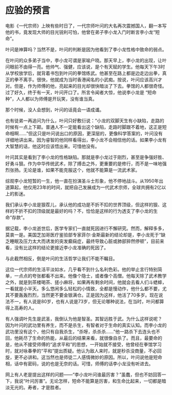 # 应验的预言

电影《一代宗师》上映有些时日了，一代宗师叶问的大名再次震撼国人，翻一本写他的书，竟发现大师的目光锐利可怕，他曾在弟子李小龙入门时断言李小龙“短命”。 

叶问是神算吗？当然不是，叶问的判断是因为他看到了李小龙性格中致命的弱点。 

在叶问的众多弟子当中，李小龙可谓是家喻户晓。那天早上，李小龙的出现，让叶问眼前不由得一亮。他帅气、强健，应该说，是个有天赋的学生。他每天下午3时从学校放学后，就背着书包到叶问的拳馆练武。他甚至在路上都是边走边出拳，真正的拳不离手。很快，他就成为当时香港闻名的小武痴。按说，叶问应该高兴才对。但是，作为师傅的他，亮起来的目光却很快暗淡了下去。拳馆的人都很奇怪。过了好久，终于有一天，叶问开口了。所言令闻者大惊，他说李小龙是 “短命种”，人人都以为师傅是开玩笑，没有谁当真。 

那个时候，没人会想到，叶问的话竟会一语成谶。 

也有徒弟一再追问为什么，叶问只好敷衍说：“小龙的双脚天生有小缺陷，走路的时候有一点上下颠。普通人不一定能看出这个缺陷，走路时脚跟不着地，这正是短命相啊……”但这只是叶问说出口的原因，更深层的，更像科学答案的，叶问没有详细地讲出来。因为睿智的他同样看得出，李小龙不会相信他的话。如果李小龙有大智慧的话，他这时应该悟出来。可惜他没有。 

叶问其实是看到了李小龙的性格缺陷。那就是李小龙过于刚烈，甚至是争强好胜、好勇斗狠。作为中华传统武术，除了搏击之外，更重要的是修行，而不是一味地强烈张扬。无论是谁，如果不能克服这个，他就不能算是一流武术家。 

综观李小龙短暂的一生，他一直在扮演圣斗士形象，他不停地战斗。从1950年出道算起，他仅用23年的时间，就把自己发展成为一代武术宗师，全球共拥有2亿以上的影迷。 

我们承认李小龙是狠茬儿，承认他的成功是不折不扣的世界顶级，但这样的狠、这样的不折不扣的顶级就是最好的吗？不，恰恰是这样的行为透支了李小龙的生命“存款”。 

据记载，李小龙逝世后，医学专家们一直就死因进行不懈研究。然而，解释多多，莫衷一是。美国芝加哥医疗鉴验部专家菲尔·金斯最新的结论却是，李小龙死于“缺乏睡眠及压力太大而诱发的突发癫痫症，最终导致心脏或肺部猝然停顿”，目前来看，没有比这样的结论更接近李小龙准确的死因了。 

与此截然相反，倒是叶问的生活哲学让我们不能不瞩目。 

这位一代宗师的生活平淡如水，几乎看不到什么名利色彩。他的举止言行特别简单，一点点的夸张都看不出来。他像个隐士，或者像个高僧。他每天除了武术教学之外，就是到茶楼喝茶、搓小麻将，如果再有剩余时间，他就会去看人们斗蟋蟀，一看就是小半天。多么悠闲多么轻松的小情致，全都是慢动作，他什么都不要，尤其不要轰轰烈烈，当然更不要金银满仓。正是因为这样，他活了70多岁。现在说法不一，有人说是80岁，也有人说是73岁，但无论哪种说法，在当时，叶问都算得上高寿的人。 

有人强调叶先生是武圣，我倒认为他是智圣。其智远胜于武。为什么这样说呢？ 因为叶问的武功里有养生，而不是杀生，有智者对于生命的真实认知。而李小龙的武功里没有这个，他只有自我杀生，“杀呀，杀杀杀……”他一路杀下去连头也不回，他耗尽了生命的热能，从最后的结果来看，就很像自杀了。而且，最要命的是，他从不接受师傅的“追求平和”的思想，一开始就不接受，他曾经在拳馆学习时，就对咏春拳的“平和”提出质疑。他认为敌人来时，就是秒杀没商量，不必回旋，更不必讲和。这当然也是师徒二人感情微妙的原因。所以，叶问说他是短命相，话中有密码，说的也是无奈的话。可惜，师傅的话李小龙没有听进去。 

网上有人老是提出这样的问题——“李小龙叶问谁最厉害？”虽蠢，但也不妨回答一下，我说“叶问厉害”。无论怎样，短命不能算是厉害，和生命比起来，一切都是暗淡无光的。寿者，才是胜者。